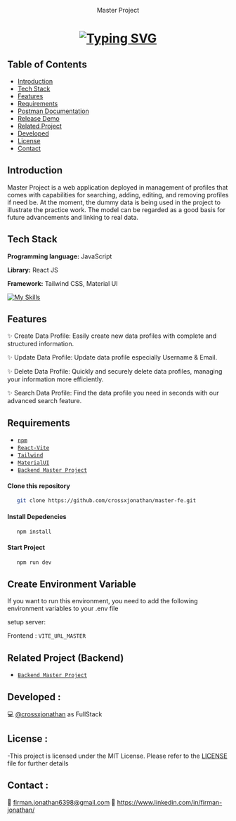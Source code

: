 <p align="center">
  Master Project
</p>

<h1 align="center">
    <a href="https://git.io/typing-svg"><img src="https://readme-typing-svg.demolab.com?font=poppins&weight=700&size=28&pause=1000&color=00AE15&width=435&lines=Master+Project+Frontend" alt="Typing SVG" /></a>
</h1>

## Table of Contents

- [Introduction](#introduction)
- [Tech Stack](#Tech-Stack)
- [Features](#features)
- [Requirements](#requirements)
- [Postman Documentation](#Postman)
- [Release Demo](#Demo)
- [Related Project](#related-project-backend)
- [Developed](#Developed)
- [License](#License)
- [Contact](#Contact)


## Introduction

Master Project is a web application deployed in management of profiles that comes with capabilities for searching, adding, editing, and removing profiles if need be. At the moment, the dummy data is being used in the project to illustrate the practice work. The model can be regarded as a good basis for future advancements and linking to real data.


## Tech Stack

**Programming language:** JavaScript

**Library:** React JS

**Framework:** Tailwind CSS, Material UI

[![My Skills](https://skillicons.dev/icons?i=js,react,tailwind,materialui)](https://skillicons.dev)



## Features

✨ Create Data Profile: Easily create new data profiles with complete and structured information.

✨ Update Data Profile: Update data profile especially Username & Email.

✨ Delete Data Profile: Quickly and securely delete data profiles, managing your information more efficiently.

✨ Search Data Profile: Find the data profile you need in seconds with our advanced search feature.


## Requirements

- [`npm`](https://www.npmjs.com/get-npm)
- [`React-Vite`](https://vite.dev/guide/)
- [`Tailwind`](https://tailwindcss.com/docs/guides/vite)
- [`MaterialUI`](https://mui.com/material-ui/getting-started/)
- [`Backend Master Project`](https://github.com/crossxjonathan/master-be)


#### Clone this repository

```bash
   git clone https://github.com/crossxjonathan/master-fe.git
```

#### Install Depedencies

```bash
   npm install
```

#### Start Project

```bash
   npm run dev
```


## Create Environment Variable

If you want to run this environment, you need to add the following environment variables to your .env file

setup server: 

Frontend :
`VITE_URL_MASTER`


## Related Project (Backend)

- [`Backend Master Project`](https://github.com/crossxjonathan/master-be)


## Developed :
💻 [@crossxjonathan](https://github.com/crossxjonathan/) as FullStack

## License :

-This project is licensed under the MIT License. Please refer to the [LICENSE](./LICENSE) file for further details

## Contact :
📧 firman.jonathan6398@gmail.com
🔗 https://www.linkedin.com/in/firman-jonathan/